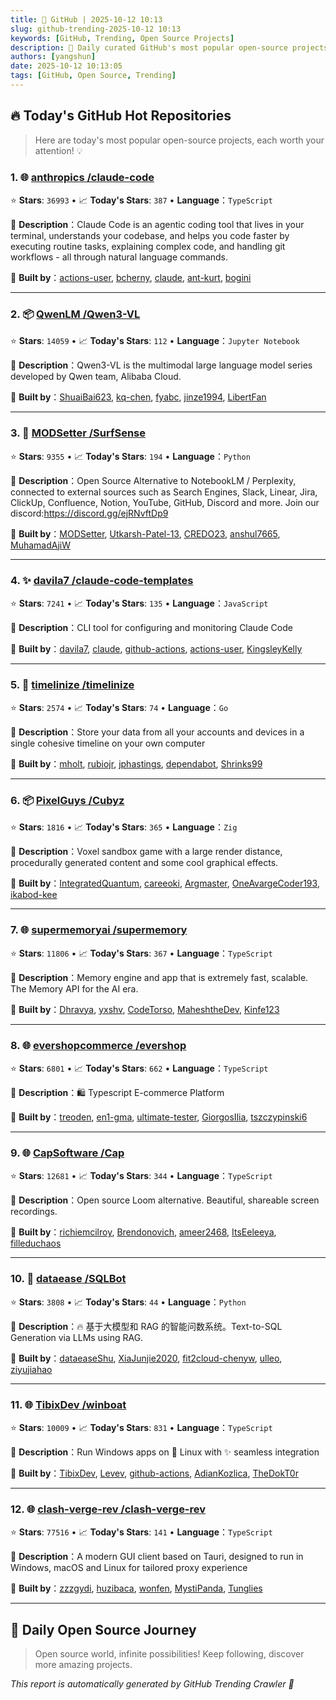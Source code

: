 ```yaml
---
title: 🚀 GitHub | 2025-10-12 10:13
slug: github-trending-2025-10-12 10:13
keywords: [GitHub, Trending, Open Source Projects]
description: 🌟 Daily curated GitHub's most popular open-source projects to help you stay on the pulse of technology!
authors: [yangshun]
date: 2025-10-12 10:13:05
tags: [GitHub, Open Source, Trending]
---
```


## 🔥 Today's GitHub Hot Repositories

> Here are today's most popular open-source projects, each worth your attention! 💡

### 1. 🌐 [anthropics /claude-code](https://github.com/anthropics/claude-code)

⭐ **Stars**: `36993`   •   📈 **Today's Stars**: `387`   •   **Language**：`TypeScript`

📝 **Description**：Claude Code is an agentic coding tool that lives in your terminal, understands your codebase, and helps you code faster by executing routine tasks, explaining complex code, and handling git workflows - all through natural language commands.

🤝 **Built by**：[actions-user](https://github.com/actions-user), [bcherny](https://github.com/bcherny), [claude](https://github.com/claude), [ant-kurt](https://github.com/ant-kurt), [bogini](https://github.com/bogini)

---

### 2. 📦 [QwenLM /Qwen3-VL](https://github.com/QwenLM/Qwen3-VL)

⭐ **Stars**: `14059`   •   📈 **Today's Stars**: `112`   •   **Language**：`Jupyter Notebook`

📝 **Description**：Qwen3-VL is the multimodal large language model series developed by Qwen team, Alibaba Cloud.

🤝 **Built by**：[ShuaiBai623](https://github.com/ShuaiBai623), [kq-chen](https://github.com/kq-chen), [fyabc](https://github.com/fyabc), [jinze1994](https://github.com/jinze1994), [LibertFan](https://github.com/LibertFan)

---

### 3. 🐍 [MODSetter /SurfSense](https://github.com/MODSetter/SurfSense)

⭐ **Stars**: `9355`   •   📈 **Today's Stars**: `194`   •   **Language**：`Python`

📝 **Description**：Open Source Alternative to NotebookLM / Perplexity, connected to external sources such as Search Engines, Slack, Linear, Jira, ClickUp, Confluence, Notion, YouTube, GitHub, Discord and more. Join our discord:https://discord.gg/ejRNvftDp9

🤝 **Built by**：[MODSetter](https://github.com/MODSetter), [Utkarsh-Patel-13](https://github.com/Utkarsh-Patel-13), [CREDO23](https://github.com/CREDO23), [anshul7665](https://github.com/anshul7665), [MuhamadAjiW](https://github.com/MuhamadAjiW)

---

### 4. ✨ [davila7 /claude-code-templates](https://github.com/davila7/claude-code-templates)

⭐ **Stars**: `7241`   •   📈 **Today's Stars**: `135`   •   **Language**：`JavaScript`

📝 **Description**：CLI tool for configuring and monitoring Claude Code

🤝 **Built by**：[davila7](https://github.com/davila7), [claude](https://github.com/claude), [github-actions](https://github.com/github-actions), [actions-user](https://github.com/actions-user), [KingsleyKelly](https://github.com/KingsleyKelly)

---

### 5. 🚦 [timelinize /timelinize](https://github.com/timelinize/timelinize)

⭐ **Stars**: `2574`   •   📈 **Today's Stars**: `74`   •   **Language**：`Go`

📝 **Description**：Store your data from all your accounts and devices in a single cohesive timeline on your own computer

🤝 **Built by**：[mholt](https://github.com/mholt), [rubiojr](https://github.com/rubiojr), [jphastings](https://github.com/jphastings), [dependabot](https://github.com/dependabot), [Shrinks99](https://github.com/Shrinks99)

---

### 6. 📦 [PixelGuys /Cubyz](https://github.com/PixelGuys/Cubyz)

⭐ **Stars**: `1816`   •   📈 **Today's Stars**: `365`   •   **Language**：`Zig`

📝 **Description**：Voxel sandbox game with a large render distance, procedurally generated content and some cool graphical effects.

🤝 **Built by**：[IntegratedQuantum](https://github.com/IntegratedQuantum), [careeoki](https://github.com/careeoki), [Argmaster](https://github.com/Argmaster), [OneAvargeCoder193](https://github.com/OneAvargeCoder193), [ikabod-kee](https://github.com/ikabod-kee)

---

### 7. 🌐 [supermemoryai /supermemory](https://github.com/supermemoryai/supermemory)

⭐ **Stars**: `11806`   •   📈 **Today's Stars**: `367`   •   **Language**：`TypeScript`

📝 **Description**：Memory engine and app that is extremely fast, scalable. The Memory API for the AI era.

🤝 **Built by**：[Dhravya](https://github.com/Dhravya), [yxshv](https://github.com/yxshv), [CodeTorso](https://github.com/CodeTorso), [MaheshtheDev](https://github.com/MaheshtheDev), [Kinfe123](https://github.com/Kinfe123)

---

### 8. 🌐 [evershopcommerce /evershop](https://github.com/evershopcommerce/evershop)

⭐ **Stars**: `6801`   •   📈 **Today's Stars**: `662`   •   **Language**：`TypeScript`

📝 **Description**：🛍️ Typescript E-commerce Platform

🤝 **Built by**：[treoden](https://github.com/treoden), [en1-gma](https://github.com/en1-gma), [ultimate-tester](https://github.com/ultimate-tester), [GiorgosIlia](https://github.com/GiorgosIlia), [tszczypinski6](https://github.com/tszczypinski6)

---

### 9. 🌐 [CapSoftware /Cap](https://github.com/CapSoftware/Cap)

⭐ **Stars**: `12681`   •   📈 **Today's Stars**: `344`   •   **Language**：`TypeScript`

📝 **Description**：Open source Loom alternative. Beautiful, shareable screen recordings.

🤝 **Built by**：[richiemcilroy](https://github.com/richiemcilroy), [Brendonovich](https://github.com/Brendonovich), [ameer2468](https://github.com/ameer2468), [ItsEeleeya](https://github.com/ItsEeleeya), [filleduchaos](https://github.com/filleduchaos)

---

### 10. 🐍 [dataease /SQLBot](https://github.com/dataease/SQLBot)

⭐ **Stars**: `3808`   •   📈 **Today's Stars**: `44`   •   **Language**：`Python`

📝 **Description**：🔥 基于大模型和 RAG 的智能问数系统。Text-to-SQL Generation via LLMs using RAG.

🤝 **Built by**：[dataeaseShu](https://github.com/dataeaseShu), [XiaJunjie2020](https://github.com/XiaJunjie2020), [fit2cloud-chenyw](https://github.com/fit2cloud-chenyw), [ulleo](https://github.com/ulleo), [ziyujiahao](https://github.com/ziyujiahao)

---

### 11. 🌐 [TibixDev /winboat](https://github.com/TibixDev/winboat)

⭐ **Stars**: `10009`   •   📈 **Today's Stars**: `831`   •   **Language**：`TypeScript`

📝 **Description**：Run Windows apps on 🐧 Linux with ✨ seamless integration

🤝 **Built by**：[TibixDev](https://github.com/TibixDev), [Levev](https://github.com/Levev), [github-actions](https://github.com/github-actions), [AdianKozlica](https://github.com/AdianKozlica), [TheDokT0r](https://github.com/TheDokT0r)

---

### 12. 🌐 [clash-verge-rev /clash-verge-rev](https://github.com/clash-verge-rev/clash-verge-rev)

⭐ **Stars**: `77516`   •   📈 **Today's Stars**: `141`   •   **Language**：`TypeScript`

📝 **Description**：A modern GUI client based on Tauri, designed to run in Windows, macOS and Linux for tailored proxy experience

🤝 **Built by**：[zzzgydi](https://github.com/zzzgydi), [huzibaca](https://github.com/huzibaca), [wonfen](https://github.com/wonfen), [MystiPanda](https://github.com/MystiPanda), [Tunglies](https://github.com/Tunglies)

---

## 🌈 Daily Open Source Journey

> Open source world, infinite possibilities! Keep following, discover more amazing projects.

*This report is automatically generated by GitHub Trending Crawler 🤖*
